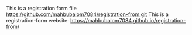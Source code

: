 This is a registration form file
https://github.com/mahbubalom7084/registration-from.git
This is a registration-form website: https://mahbubalom7084.github.io/registration-from/
